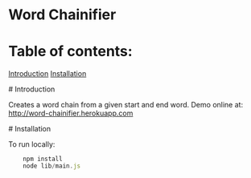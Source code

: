 Word Chainifier
===============

# Table of contents:

[Introduction](#Introduction)
[Installation](#Installation)

<a name="Introduction" />
# Introduction

Creates a word chain from a given start and end word. Demo online at: <a href="http://word-chainifier.herokuapp.com">http://word-chainifier.herokuapp.com</a>

<a name="Installation" />
# Installation

To run locally:

```javascript
    npm install
    node lib/main.js
```